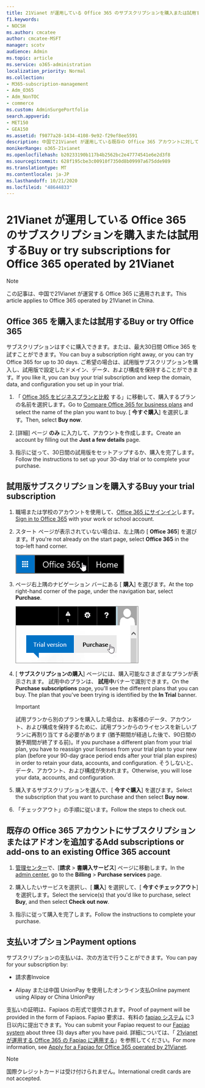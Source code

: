 ```yaml
---
title: 21Vianet が運用している Office 365 のサブスクリプションを購入または試用する
f1.keywords:
- NOCSH
ms.author: cmcatee
author: cmcatee-MSFT
manager: scotv
audience: Admin
ms.topic: article
ms.service: o365-administration
localization_priority: Normal
ms.collection:
- M365-subscription-management
- Adm_O365
- Adm_NonTOC
- commerce
ms.custom: AdminSurgePortfolio
search.appverid:
- MET150
- GEA150
ms.assetid: f9877a28-1434-4108-9e92-f29ef8ee5591
description: 中国で21Vianet が運用している既存の Office 365 アカウントに対して Office 365 サブスクリプションを試用または購入したり、サブスクリプションを追加したり、アドオンを入手したりする方法について説明します。
monikerRange: o365-21vianet
ms.openlocfilehash: b20233190b117b4b2562bc2e47774541e6e2d3f8
ms.sourcegitcommit: 628f195cbe3c00910f7350d8b09997a675dde989
ms.translationtype: MT
ms.contentlocale: ja-JP
ms.lasthandoff: 10/21/2020
ms.locfileid: "48644833"
---
```

# <a name="buy-or-try-subscriptions-for-office-365-operated-by-21vianet"></a><span data-ttu-id="1dd6d-103">21Vianet が運用している Office 365 のサブスクリプションを購入または試用する</span><span class="sxs-lookup"><span data-stu-id="1dd6d-103">Buy or try subscriptions for Office 365 operated by 21Vianet</span></span>

> [!NOTE]
>  <span data-ttu-id="1dd6d-104">この記事は、中国で21Vianet が運営する Office 365 に適用されます。</span><span class="sxs-lookup"><span data-stu-id="1dd6d-104">This article applies to Office 365 operated by 21Vianet in China.</span></span>

## <a name="buy-or-try-office-365"></a><span data-ttu-id="1dd6d-105">Office 365 を購入または試用する</span><span class="sxs-lookup"><span data-stu-id="1dd6d-105">Buy or try Office 365</span></span>

<span data-ttu-id="1dd6d-106">サブスクリプションはすぐに購入できます。または、最大30日間 Office 365 を試すことができます。</span><span class="sxs-lookup"><span data-stu-id="1dd6d-106">You can buy a subscription right away, or you can try Office 365 for up to 30 days.</span></span> <span data-ttu-id="1dd6d-107">ご希望の場合は、試用版サブスクリプションを購入し、試用版で設定したドメイン、データ、および構成を保持することができます。</span><span class="sxs-lookup"><span data-stu-id="1dd6d-107">If you like it, you can buy your trial subscription and keep the domain, data, and configuration you set up in your trial.</span></span>

1. <span data-ttu-id="1dd6d-108">「 [Office 365 をビジネスプランと比較](https://go.microsoft.com/fwlink/p/?linkid=393691&amp;clcid=0x409) する」に移動して、購入するプランの名前を選択します。</span><span class="sxs-lookup"><span data-stu-id="1dd6d-108">Go to [Compare Office 365 for business plans](https://go.microsoft.com/fwlink/p/?linkid=393691&amp;clcid=0x409) and select the name of the plan you want to buy.</span></span> <span data-ttu-id="1dd6d-109">[ **今すぐ購入**] を選択します。</span><span class="sxs-lookup"><span data-stu-id="1dd6d-109">Then, select **Buy now**.</span></span>

2. <span data-ttu-id="1dd6d-110">[詳細] ページ **のみ** に入力して、アカウントを作成します。</span><span class="sxs-lookup"><span data-stu-id="1dd6d-110">Create an account by filling out the **Just a few details** page.</span></span>

3. <span data-ttu-id="1dd6d-111">指示に従って、30日間の試用版をセットアップするか、購入を完了します。</span><span class="sxs-lookup"><span data-stu-id="1dd6d-111">Follow the instructions to set up your 30-day trial or to complete your purchase.</span></span>

## <a name="buy-your-trial-subscription"></a><span data-ttu-id="1dd6d-112">試用版サブスクリプションを購入する</span><span class="sxs-lookup"><span data-stu-id="1dd6d-112">Buy your trial subscription</span></span>

1. <span data-ttu-id="1dd6d-113">職場または学校のアカウントを使用して、[Office 365 にサインイン](https://go.microsoft.com/fwlink/p/?linkid=513813)します。</span><span class="sxs-lookup"><span data-stu-id="1dd6d-113">[Sign in to Office 365](https://go.microsoft.com/fwlink/p/?linkid=513813) with your work or school account.</span></span>

2. <span data-ttu-id="1dd6d-114">スタート ページが表示されていない場合は、左上隅の [ **Office 365**] を選びます。</span><span class="sxs-lookup"><span data-stu-id="1dd6d-114">If you're not already on the start page, select **Office 365** in the top-left hand corner.</span></span>

    ![Office 365 のスタート ページに移動するボタン](../../media/2fc597ab-ae33-4e5a-aec1-e60e48beac62.png)

3. <span data-ttu-id="1dd6d-116">ページ右上隅のナビゲーション バーにある [ **購入**] を選びます。</span><span class="sxs-lookup"><span data-stu-id="1dd6d-116">At the top right-hand corner of the page, under the navigation bar, select **Purchase**.</span></span>

    ![Office 365 試用版を購入するボタン](../../media/73fba4ad-6879-460b-8ef1-f2efb2ee4104.png)

4. <span data-ttu-id="1dd6d-p103">[ **サブスクリプションの購入**] ページには、購入可能なさまざまなプランが表示されます。 試用中のプランは、 **試用中**バナーで識別できます。</span><span class="sxs-lookup"><span data-stu-id="1dd6d-p103">On the **Purchase subscriptions** page, you'll see the different plans that you can buy. The plan that you've been trying is identified by the **In Trial** banner.</span></span>

    > [!IMPORTANT]
    > <span data-ttu-id="1dd6d-120">試用プランから別のプランを購入した場合は、お客様のデータ、アカウント、および構成を保持するために、試用プランからのライセンスを新しいプランに再割り当てする必要があります (猶予期間が経過した後で、90日間の猶予期間が終了する前)。</span><span class="sxs-lookup"><span data-stu-id="1dd6d-120">If you purchase a different plan from your trial plan, you have to reassign your licenses from your trial plan to your new plan (before your 90-day grace period ends after your trial plan expires) in order to retain your data, accounts, and configuration.</span></span> <span data-ttu-id="1dd6d-121">そうしないと、データ、アカウント、および構成が失われます。</span><span class="sxs-lookup"><span data-stu-id="1dd6d-121">Otherwise, you will lose your data, accounts, and configuration.</span></span>

5. <span data-ttu-id="1dd6d-122">購入するサブスクリプションを選んで、[ **今すぐ購入**] を選びます。</span><span class="sxs-lookup"><span data-stu-id="1dd6d-122">Select the subscription that you want to purchase and then select **Buy now**.</span></span>

6. <span data-ttu-id="1dd6d-123">「チェックアウト」の手順に従います。</span><span class="sxs-lookup"><span data-stu-id="1dd6d-123">Follow the steps to check out.</span></span>

## <a name="add-subscriptions-or-add-ons-to-an-existing-office-365-account"></a><span data-ttu-id="1dd6d-124">既存の Office 365 アカウントにサブスクリプションまたはアドオンを追加する</span><span class="sxs-lookup"><span data-stu-id="1dd6d-124">Add subscriptions or add-ons to an existing Office 365 account</span></span>

1. <span data-ttu-id="1dd6d-125">[管理センター](https://go.microsoft.com/fwlink/p/?linkid=850627)で、[**請求** \> **書購入サービス**] ページに移動します。</span><span class="sxs-lookup"><span data-stu-id="1dd6d-125">In the [admin center](https://go.microsoft.com/fwlink/p/?linkid=850627), go to the **Billing** \> **Purchase services** page.</span></span>

2. <span data-ttu-id="1dd6d-126">購入したいサービスを選択し、[ **購入**] を選択して、[ **今すぐチェックアウト**] を選択します。</span><span class="sxs-lookup"><span data-stu-id="1dd6d-126">Select the service(s) that you'd like to purchase, select **Buy**, and then select **Check out now**.</span></span>

3. <span data-ttu-id="1dd6d-127">指示に従って購入を完了します。</span><span class="sxs-lookup"><span data-stu-id="1dd6d-127">Follow the instructions to complete your purchase.</span></span>

## <a name="payment-options"></a><span data-ttu-id="1dd6d-128">支払いオプション</span><span class="sxs-lookup"><span data-stu-id="1dd6d-128">Payment options</span></span>

<span data-ttu-id="1dd6d-129">サブスクリプションの支払いは、次の方法で行うことができます。</span><span class="sxs-lookup"><span data-stu-id="1dd6d-129">You can pay for your subscription by:</span></span>

- <span data-ttu-id="1dd6d-130">請求書</span><span class="sxs-lookup"><span data-stu-id="1dd6d-130">Invoice</span></span>

- <span data-ttu-id="1dd6d-131">Alipay または中国 UnionPay を使用したオンライン支払</span><span class="sxs-lookup"><span data-stu-id="1dd6d-131">Online payment using Alipay or China UnionPay</span></span>

<span data-ttu-id="1dd6d-132">支払いの証明は、Fapiaos の形式で提供されます。</span><span class="sxs-lookup"><span data-stu-id="1dd6d-132">Proof of payment will be provided in the form of Fapiaos.</span></span> <span data-ttu-id="1dd6d-133">Fapiao 要求は、有料の [fapiao システム](https://go.microsoft.com/fwlink/p/?LinkId=395314) に3日以内に提出できます。</span><span class="sxs-lookup"><span data-stu-id="1dd6d-133">You can submit your Fapiao request to our [Fapiao system](https://go.microsoft.com/fwlink/p/?LinkId=395314) about three (3) days after you have paid.</span></span> <span data-ttu-id="1dd6d-134">詳細については、「 [21vianet が運用する Office 365 の Fapiao に適用する](apply-for-a-fapiao.md)」を参照してください。</span><span class="sxs-lookup"><span data-stu-id="1dd6d-134">For more information, see [Apply for a Fapiao for Office 365 operated by 21Vianet](apply-for-a-fapiao.md).</span></span>

> [!NOTE]
>  <span data-ttu-id="1dd6d-135">国際クレジットカードは受け付けられません。</span><span class="sxs-lookup"><span data-stu-id="1dd6d-135">International credit cards are not accepted.</span></span>
